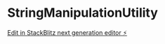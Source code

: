 # StringManipulationUtility

[Edit in StackBlitz next generation editor ⚡️](https://stackblitz.com/~/github.com/himanshu181749/StringManipulationUtility)